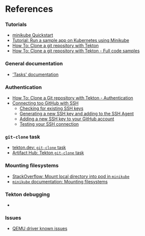 # References


### Tutorials

- <a href="">minikube Quickstart</a>
- <a href="https://kubernetes.io/docs/tutorials/hello-minikube">Tutorial: Run a sample app on Kubernetes using Minikube</a>
- <a href="https://tekton.dev/docs/how-to-guides/clone-repository">How To: Clone a git repository with Tekton</a>
- <a href="">How To: Clone a git repository with Tekton - Full code samples</a>


### General documentation

- <a href="https://tekton.dev/docs/pipelines/tasks/#tasks">'Tasks' documentation</a>


### Authentication

- <a href="https://tekton.dev/docs/how-to-guides/clone-repository/#git-authentication">How To: Clone a Git repository with Tekton - Authentication</a>
- <a href="https://docs.github.com/en/authentication/connecting-to-github-with-ssh">Connecting too GitHub with SSH</a>
  - <a href="https://docs.github.com/en/authentication/connecting-to-github-with-ssh/checking-for-existing-ssh-keys">Checking for existing SSH keys</a>
  - <a href="https://docs.github.com/en/authentication/connecting-to-github-with-ssh/generating-a-new-ssh-key-and-adding-it-to-the-ssh-agent">Generating a new SSH key and adding to the SSH Agent</a>
  - <a href="https://docs.github.com/en/authentication/connecting-to-github-with-ssh/adding-a-new-ssh-key-to-your-github-account">Adding a new SSH key to your GitHub account</a>
  - <a href="https://docs.github.com/en/authentication/connecting-to-github-with-ssh/testing-your-ssh-connection">Testing your SSH connection</a>


### `git-clone` task

- <a href="https://hub.tekton.dev/tekton/task/git-clone">tekton.dev: `git-clone` task</a>
- <a href="https://artifacthub.io/packages/tekton-task/tekton-catalog-tasks/git-clone">Artifact Hub: Tekton `git-clone` task</a>


### Mounting filesystems

- <a href="https://stackoverflow.com/questions/48534980/mount-local-directory-into-pod-in-minikube">StackOverflow: Mount local directory into pod in `minikube`</a>
- <a href="https://minikube.sigs.k8s.io/docs/handbook/mount/">`minikube` documentation: Mounting filesystems</a>


### Tekton debugging

- <a href="https://www.tutorialworks.com/tekton-debug-list-files"></a>


### Issues

- <a href="https://minikube.sigs.k8s.io/docs/drivers/qemu/#known-issues">QEMU driver known issues</a>
